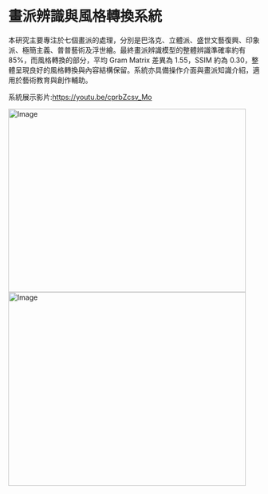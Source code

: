 # 畫派辨識與風格轉換系統
本研究主要專注於七個畫派的處理，分別是巴洛克、立體派、盛世文藝復興、印象派、極簡主義、普普藝術及浮世繪。最終畫派辨識模型的整體辨識準確率約有85%，而風格轉換的部分，平均 Gram Matrix 差異為 1.55，SSIM 約為 0.30，整體呈現良好的風格轉換與內容結構保留。系統亦具備操作介面與畫派知識介紹，適用於藝術教育與創作輔助。

系統展示影片:https://youtu.be/cprbZcsv_Mo

<img width="476" height="367" alt="Image" src="https://github.com/user-attachments/assets/bae93027-4b97-47f8-89cc-196ee1aafcf3" />
<img width="476" height="388" alt="Image" src="https://github.com/user-attachments/assets/f99b4508-af1c-40b2-a5c6-b5f2434c7ada" />
